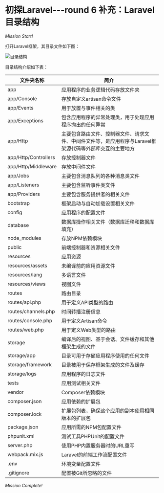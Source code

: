 # 初探Laravel---round 6 补充：Laravel目录结构

*Mission Start!*

打开Laravel框架，其目录文件如下图：

![目录结构](https://media.alan123.xyz/imgs/blogs/laravel/1.jpg)

目录结构介绍如下表：


| 文件夹名称 | 简介 |
| --- | --- |
| app | 应用程序的业务逻辑代码存放文件夹 |
| app/Console | 存放自定义artisan命令文件 |
| app/Events | 用于放置与事件相关的类 |
| app/Exceptions | 包含应用程序的异常处理类，用于处理应用程序抛出的任何异常 |
| app/Http | 主要包含路由文件、控制器文件、请求文件、中间件文件等，是应用程序与Laravel框架源代码等外部库交互的主要地方 |
| app/Http/Controllers | 存放控制器文件 |
| app/Http/Middleware | 存放中间件文件 |
| app/Jobs | 主要包含消息队列的各种消息类文件 |
| app/Listeners | 主要包含监听事件类文件 |
| app/Providers | 主要包含服务提供者的相关文件 |
| bootstrap | 框架启动与自动加载设置相关文件 |
| config | 应用程序的配置文件 |
| database | 数据库操作相关文件（数据库迁移和数据库填充） |
| node_modules | 存放NPM依赖模块 |
| public | 前端控制器和资源相关文件 |
| resources | 应用资源 |
| resources/assets | 未编译前的应用资源文件 |
| resources/lang | 多语言文件 |
| resources/views | 视图文件 |
| routes | 路由目录 |
| routes/api.php | 用于定义API类型的路由 |
| routes/channels.php | 时间转播注册信息 |
| routes/console.php | 用于定义Artisan命令 |
| routes/web.php | 用于定义Web类型的路由 |
| storage | 编译后的视图、基于会话、文件缓存和其他框架生成的文件 |
| storage/app | 目录可用于存储应用程序使用的任何文件 |
| storage/framework | 目录被用于保存框架生成的文件及缓存 |
| storage/logs | 应用程序的日志文件 |
| tests | 应用测试相关文件 |
| vendor | Composer依赖模块 |
| composer.json | 应用依赖的扩展包  |
| composer.lock | 扩展包列表，确保这个应用的副本使用相同版本的扩展包 |
| package.json | 应用所需的NPM包配置文件 |
| phpunit.xml | 测试工具PHPUnit的配置文件 |
| server.php | 使用PHP内置服务器时的URL重写 |
| webpack.mix.js | Laravel的前端工作流配置文件 |
| .env | 环境变量配置文件 |
| .gitignore | 配置被Git所忽略的文件 |

*Mission Complete!*



